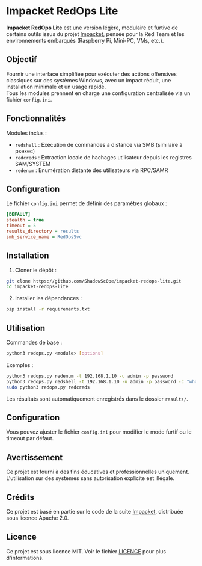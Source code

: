# Impacket RedOps Lite

**Impacket RedOps Lite** est une version légère, modulaire et furtive de certains outils issus du projet [Impacket](https://github.com/fortra/impacket), pensée pour la Red Team et les environnements embarqués (Raspberry Pi, Mini-PC, VMs, etc.).

## Objectif

Fournir une interface simplifiée pour exécuter des actions offensives classiques sur des systèmes Windows, avec un impact réduit, une installation minimale et un usage rapide.  
Tous les modules prennent en charge une configuration centralisée via un fichier `config.ini`.

## Fonctionnalités

Modules inclus :

- `redshell` : Exécution de commandes à distance via SMB (similaire à psexec)
- `redcreds` : Extraction locale de hachages utilisateur depuis les registres SAM/SYSTEM
- `redenum` : Enumération distante des utilisateurs via RPC/SAMR

## Configuration

Le fichier `config.ini` permet de définir des paramètres globaux :

```ini
[DEFAULT]
stealth = true
timeout = 5
results_directory = results
smb_service_name = RedOpsSvc
```

## Installation

1. Cloner le dépôt :

```bash
git clone https://github.com/ShadowSc0pe/impacket-redops-lite.git
cd impacket-redops-lite
```

2. Installer les dépendances :

```bash
pip install -r requirements.txt
```

## Utilisation

Commandes de base :

```bash
python3 redops.py <module> [options]
```

Exemples :

```bash
python3 redops.py redenum -t 192.168.1.10 -u admin -p password
python3 redops.py redshell -t 192.168.1.10 -u admin -p password -c "whoami"
sudo python3 redops.py redcreds
```

Les résultats sont automatiquement enregistrés dans le dossier `results/`.

## Configuration

Vous pouvez ajuster le fichier `config.ini` pour modifier le mode furtif ou le timeout par défaut.

## Avertissement

Ce projet est fourni à des fins éducatives et professionnelles uniquement.  
L'utilisation sur des systèmes sans autorisation explicite est illégale.

## Crédits

Ce projet est basé en partie sur le code de la suite [Impacket](https://github.com/fortra/impacket), distribuée sous licence Apache 2.0.

## Licence

Ce projet est sous licence MIT. Voir le fichier [LICENCE](/LICENSE) pour plus d'informations.